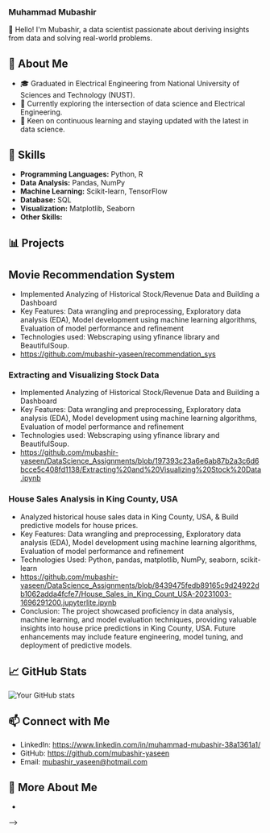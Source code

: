 ### Muhammad Mubashir

👋 Hello! I'm Mubashir, a data scientist passionate about deriving insights from data and solving real-world problems.

## 🚀 About Me

- 🎓 Graduated in Electrical Engineering from National University of Sciences and Technology (NUST).
- 💼 Currently exploring the intersection of data science and Electrical Engineering.
- 🌱 Keen on continuous learning and staying updated with the latest in data science.

## 🔧 Skills

- **Programming Languages:** Python, R
- **Data Analysis:** Pandas, NumPy
- **Machine Learning:** Scikit-learn, TensorFlow
- **Database:** SQL
- **Visualization:** Matplotlib, Seaborn
- **Other Skills:** 

## 📊 Projects

## Movie Recommendation System
- Implemented Analyzing of Historical Stock/Revenue Data and Building a Dashboard
- Key Features: Data wrangling and preprocessing, Exploratory data analysis (EDA), Model development using machine learning algorithms, Evaluation of model performance and refinement
- Technologies used: Webscraping using yfinance library and BeautifulSoup.
- https://github.com/mubashir-yaseen/recommendation_sys

### Extracting and Visualizing Stock Data
- Implemented Analyzing of Historical Stock/Revenue Data and Building a Dashboard
- Key Features: Data wrangling and preprocessing, Exploratory data analysis (EDA), Model development using machine learning algorithms, Evaluation of model performance and refinement
- Technologies used: Webscraping using yfinance library and BeautifulSoup.
- https://github.com/mubashir-yaseen/DataScience_Assignments/blob/197393c23a6e6ab87b2a3c6d6bcce5c408fd1138/Extracting%20and%20Visualizing%20Stock%20Data.ipynb

### House Sales Analysis in King County, USA
- Analyzed historical house sales data in King County, USA, & Build predictive models for house prices.
- Key Features: Data wrangling and preprocessing, Exploratory data analysis (EDA), Model development using machine learning algorithms, Evaluation of model performance and refinement
- Technologies Used: Python, pandas, matplotlib, NumPy, seaborn, scikit-learn
- https://github.com/mubashir-yaseen/DataScience_Assignments/blob/8439475fedb89165c9d24922db1062adda4fcfe7/House_Sales_in_King_Count_USA-20231003-1696291200.jupyterlite.ipynb
- Conclusion: The project showcased proficiency in data analysis, machine learning, and model evaluation techniques, providing valuable insights into house price predictions in King County, USA. Future enhancements may include feature engineering, model tuning, and deployment of predictive models.


## 📈 GitHub Stats

![Your GitHub stats](https://github-readme-stats.vercel.app/api?username=mubashir-yaseen&show_icons=true&theme=radical)

## 📫 Connect with Me

- LinkedIn: https://www.linkedin.com/in/muhammad-mubashir-38a1361a1/
- GitHub: https://github.com/mubashir-yaseen
- Email: mubashir_yaseen@hotmail.com

## 👀 More About Me

- 

-->
